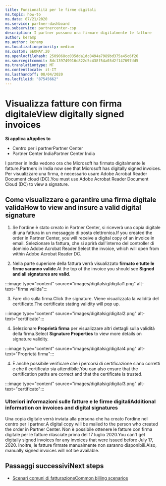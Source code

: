 ```yaml
---
title: Funzionalità per le firme digitali
ms.topic: how-to
ms.date: 07/21/2020
ms.service: partner-dashboard
ms.subservice: partnercenter-csp
description: I partner possono ora firmare digitalmente le fatture
author: keramp
ms.author: keramp
ms.localizationpriority: medium
ms.custom: SEOMAY.20
ms.openlocfilehash: 2509068cc035dda1dc8494a7989bd375a45c6f26
ms.sourcegitcommit: 8dc139749916c822c5c438f54a03d2f147697dd5
ms.translationtype: MT
ms.contentlocale: it-IT
ms.lasthandoff: 08/04/2020
ms.locfileid: "87545662"
---
```

# <a name="view-digitally-signed-invoices"></a><span data-ttu-id="d0ef6-103">Visualizza fatture con firma digitale</span><span class="sxs-lookup"><span data-stu-id="d0ef6-103">View digitally signed invoices</span></span>

<span data-ttu-id="d0ef6-104">**Si applica a**</span><span class="sxs-lookup"><span data-stu-id="d0ef6-104">**Applies to**</span></span>

- <span data-ttu-id="d0ef6-105">Centro per i partner</span><span class="sxs-lookup"><span data-stu-id="d0ef6-105">Partner Center</span></span>
- <span data-ttu-id="d0ef6-106">Partner Center India</span><span class="sxs-lookup"><span data-stu-id="d0ef6-106">Partner Center India</span></span>


<span data-ttu-id="d0ef6-107">I partner in India vedono ora che Microsoft ha firmato digitalmente le fatture.</span><span class="sxs-lookup"><span data-stu-id="d0ef6-107">Partners in India now see that Microsoft has digitally signed invoices.</span></span> <span data-ttu-id="d0ef6-108">Per visualizzare una firma, è necessario usare Adobe Acrobat Reader Document cloud (DC).</span><span class="sxs-lookup"><span data-stu-id="d0ef6-108">You must use Adobe Acrobat Reader Document Cloud (DC) to view a signature.</span></span>

## <a name="how-to-view-and-insure-a-valid-digital-signature"></a><span data-ttu-id="d0ef6-109">Come visualizzare e garantire una firma digitale valida</span><span class="sxs-lookup"><span data-stu-id="d0ef6-109">How to view and insure a valid digital signature</span></span>


1. <span data-ttu-id="d0ef6-110">Se l'ordine è stato creato in Partner Center, si riceverà una copia digitale di una fattura in un messaggio di posta elettronica.</span><span class="sxs-lookup"><span data-stu-id="d0ef6-110">If you created the order in Partner Center, you will receive a digital copy of an invoice in email.</span></span> <span data-ttu-id="d0ef6-111">Selezionare la fattura, che si aprirà dall'interno del controller di dominio Adobe Acrobat Reader.</span><span class="sxs-lookup"><span data-stu-id="d0ef6-111">Select the invoice, which will open from within Adobe Acrobat Reader DC.</span></span>


2. <span data-ttu-id="d0ef6-112">Nella parte superiore della fattura verrà visualizzato **firmato e tutte le firme saranno valide**.</span><span class="sxs-lookup"><span data-stu-id="d0ef6-112">At the top of the invoice you should see **Signed and all signatures are valid**.</span></span>
 
 :::image type="content" source="images/digitalsig/digital1.png" alt-text="firma valida":::

3. <span data-ttu-id="d0ef6-114">Fare clic sulla firma.</span><span class="sxs-lookup"><span data-stu-id="d0ef6-114">Click the signature.</span></span> <span data-ttu-id="d0ef6-115">Viene visualizzata la validità del certificato.</span><span class="sxs-lookup"><span data-stu-id="d0ef6-115">The certificate stating validity will pop up.</span></span>

:::image type="content" source="images/digitalsig/digital2.png" alt-text="certificato"::: 

4. <span data-ttu-id="d0ef6-117">Selezionare **Proprietà firma** per visualizzare altri dettagli sulla validità della firma.</span><span class="sxs-lookup"><span data-stu-id="d0ef6-117">Select **Signature Properties** to view more details on signature validity.</span></span>

:::image type="content" source="images/digitalsig/digital4.png" alt-text="Proprietà firma"::: 

4. <span data-ttu-id="d0ef6-119">È anche possibile verificare che i percorsi di certificazione siano corretti e che il certificato sia attendibile.</span><span class="sxs-lookup"><span data-stu-id="d0ef6-119">You can also ensure that the certification paths are correct and that the certificate is trusted.</span></span>

 :::image type="content" source="images/digitalsig/digital3.png" alt-text="certificato":::

### <a name="additional-information-on-invoices-and-digital-signatures"></a><span data-ttu-id="d0ef6-121">Ulteriori informazioni sulle fatture e le firme digitali</span><span class="sxs-lookup"><span data-stu-id="d0ef6-121">Additional information on invoices and digital signatures</span></span>

<span data-ttu-id="d0ef6-122">Una copia digitale verrà inviata alla persona che ha creato l'ordine nel centro per i partner.</span><span class="sxs-lookup"><span data-stu-id="d0ef6-122">A digital copy will be mailed to the person who created the order in Partner Center.</span></span> <span data-ttu-id="d0ef6-123">Non è possibile ottenere le fatture con firma digitale per le fatture rilasciate prima del 17 luglio 2020.</span><span class="sxs-lookup"><span data-stu-id="d0ef6-123">You can't get digitally signed invoices for any invoices that were issued before July 17, 2020.</span></span> <span data-ttu-id="d0ef6-124">Inoltre, le fatture firmate manualmente non saranno disponibili.</span><span class="sxs-lookup"><span data-stu-id="d0ef6-124">Also, manually signed invoices will not be available.</span></span>

## <a name="next-steps"></a><span data-ttu-id="d0ef6-125">Passaggi successivi</span><span class="sxs-lookup"><span data-stu-id="d0ef6-125">Next steps</span></span>

- [<span data-ttu-id="d0ef6-126">Scenari comuni di fatturazione</span><span class="sxs-lookup"><span data-stu-id="d0ef6-126">Common billing scenarios</span></span>](common-billing-scenarios.md)